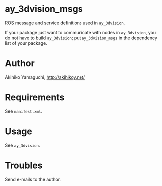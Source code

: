 ay_3dvision_msgs
==================
ROS message and service definitions used in `ay_3dvision`.

If your package just want to communicate with nodes in `ay_3dvision`, you do not have to build `ay_3dvision`; put `ay_3dvision_msgs` in the dependency list of your package.


Author
==================
Akihiko Yamaguchi, http://akihikoy.net/


Requirements
==================
See `manifest.xml`.


Usage
==================
See `ay_3dvision`.


Troubles
==================
Send e-mails to the author.
